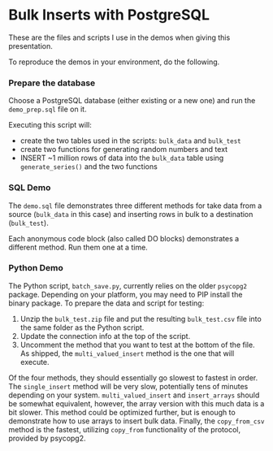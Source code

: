# Bulk Inserts with PostgreSQL
These are the files and scripts I use in the demos when giving this presentation. 

To reproduce the demos in your environment,
do the following.

### Prepare the database
Choose a PostgreSQL database (either existing or a new one) and
run the `demo_prep.sql` file on it.

Executing this script will:
 - create the two tables used in the scripts: `bulk_data` and `bulk_test`
 - create two functions for generating random numbers and text
 - INSERT ~1 million rows of data into the `bulk_data` table using `generate_series()` and the two functions

### SQL Demo
The `demo.sql` file demonstrates three different methods for take data from a source (`bulk_data` in this case) and inserting rows in bulk to a destination (`bulk_test`).

Each anonymous code block (also called DO blocks) demonstrates a different method. Run them one at a time.

### Python Demo
The Python script, `batch_save.py`, currently relies on the older `psycopg2` package. Depending on your platform, you may need to PIP install the binary package. To prepare the data and script for testing:

 1. Unzip the `bulk_test.zip` file and put the resulting `bulk_test.csv` file into the same folder as the Python script.
 2. Update the connection info at the top of the script.
 3. Uncomment the method that you want to test at the bottom of the file. As shipped, the `multi_valued_insert` method is the one that will execute.

Of the four methods, they should essentially go slowest to fastest in order. The `single_insert` method will be very slow, potentially tens of minutes depending on your system. `multi_valued_insert` and `insert_arrays` should be somewhat equivalent, however, the array version with this much data is a bit slower. This method could be optimized further, but is enough to demonstrate how to use arrays to insert bulk data. Finally, the `copy_from_csv` method is the fastest, utilizing `copy_from` functionality of the protocol, provided by psycopg2.


